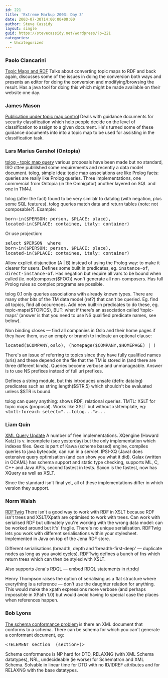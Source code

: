 ```yaml
---
id: 221
title: 'Extreme Markup 2003: Day 3'
date: 2003-07-30T14:00:00+00:00
author: Steve Cassidy
layout: single
guid: https://stevecassidy.net/wordpress/?p=221
categories:
  - Uncategorized
---
```

### Paolo Ciancarini

[Topic Maps and RDF](http://www.mulberrytech.com/Extreme/Proceedings/html/2003/Presutti01/EML2003Presutti01-toc.html) Talks about converting topic maps to RDF and back again, discusses some of the issues in doing the conversion both ways and presents an editor for doing the conversion and modifying/browsing the result. Has a java tool for doing this which might be made available on their website one day.

### James Mason

[Publication under topic map control](http://www.mulberrytech.com/Extreme/Proceedings/html/2003/Mason01/EML2003Mason01-toc.html) Deals with guidance documents for security classification which help people decide on the level of classification to assign to a given document. He's turned some of these guidance documents into into a topic map to be used for assisting in the classification task. 

### Lars Marius Garshol (Ontopia)

[tolog - topic map query](http://www.mulberrytech.com/Extreme/Proceedings/html/2003/Garshol01/EML2003Garshol01-toc.html) various proposals have been made but no standard, ISO cttee publilshed some requirements and recently a data model document. tolog, simple idea: topic map associations are like Prolog facts: queries are really like Prolog queries. Three implementations, one commercial from Ontopia (in the Omnigator) another layered on SQL and one in TM4J. 

tolog (after the fact) found to be very similalr to datalog (with negation, plus some SQL features). tolog queries match data and return tables (note: not composable?). Example:

<pre>born-in($PERSON: person, $PLACE: place),
located-in($PLACE: containee, italy: container) </pre>

Or use projection: 

<pre>select $PERSON  where 
born-in($PERSON: person, $PLACE: place),
located-in($PLACE: containee, italy: container) </pre>

Allow explicit disjunction (A | B) instead of using the Prolog way: to make it clearer for users. Defines some built in predicates, eg. <tt>instance-of</tt>, <tt>direct-instance-of</tt>. Has negation but require all vars to be bound when called (ie. not(composer($FOO)) won't generate all non-composers. Has full Prolog rules so complex programs are possible.

tolog 0.1 only queries associations with already known types. There are many other bits of the TM data model (ref?) that can't be queried. Eg. find all topics, find all occurences. Add new built-in predicates to do these, eg. topic-maps($TOPICS), BUT: what if there's an association called &#8216;topic-maps' (answer is that you need to use NS qualified predicate names, see below). 

Non binding closes &#8212; find all companies in Oslo and their home pages if they have them, use an empty or branch to indicate an optional clause:

<pre>located($COMPANY,oslo), (homepage($COMPANY,$HOMEPAGE) | )</pre>

There's an issue of referring to topics since they have fully qualified names (uris) and these depend on the file that the TM is stored in (and there are three different kinds). Queries become verbose and unmanageable. Answer is to use NS prefixes instead of full uri prefixes.

Defines a string module, but this introduces unsafe (defn: datalog) predicates such as string:length($STR,5) which shouldn't be evaluated unless $STR is bound. 

tolog can query anything: shows RDF, relational queries. TMTL: XSLT for topic maps (proposal). Works like XSLT but without xsl:template, eg: <tt><tmtl:foreach select="...tolog...">...</tt> 

### Liam Quin

[XML Query Update](http://www.mulberrytech.com/Extreme/Proceedings/html/2003/Quin01/EML2003Quin01-toc.html) A number of free implementations. XQengine (Howard Katz) is v. incomplete (see yesterday) but the only implementation which indexes files. Qexo is part of Kawa (scheme based) engine, compiles queries to java bytecode, can run in a servlet. IPSI-XQ (Java) does extensive query optimisation (and can show you what it did). Galax (written in OCAML) has schema support and static type checking, supports ML, C, C++ and Java APIs, second fastest in tests. Saxon is the fastest, now has XQuery as well as XSLT.

Since the standard isn't final yet, all of these implementations differ in which version they support. 

### Norm Walsh

[RDFTwig](http://www.mulberrytech.com/Extreme/Proceedings/html/2003/Walsh01/EML2003Walsh01-toc.html) There isn't a good way to work with RDF in XSLT because RDF isn't trees and XSLT/Xpath are optimised to work with trees. Can work with serialised RDF but ultimately you're working with the wrong data model: can be worked around but it's' fragile. There's no unique serialisation. RDFTwig lets you work with different serialisations within your stylesheet. Implemented in Java on top of the Jena RDF store. 

Different serialisations (breadth, depth and &#8216;breadth-first-deep' &#8212; duplicate nodes as long as you avoid cycles). RDFTwig defines a bunch of fns which return trees which can then be styled with XSLT.

Also supports Jena's RDQL &#8212; embed RDQL statements in <rt:rdql> 

Henry Thompson raises the option of serialising as a flat structure where everything is a reference &#8212; don't use the daughter relation for anything. This would make the xpath expressions more verbose (and perhaps impossible in XPath 1.0) but would avoid having to special case the places when references happen.

### Bob Lyons

[The schema conformance problem](http://www.mulberrytech.com/Extreme/Proceedings/html/2003/Lyons01/EML2003Lyons01-toc.html) is there an XML document that conforms to a schema. There can be schema for which you can't generate a conformant document, eg:

<pre>&lt;!ELEMENT section  (section+)&gt;   </pre>

Schema conformance is NP hard for DTD, RELAXNG (with XML Schema datatypes), NRL, undecideable (ie worse) for Schematron and XML Schema. Solvable in linear time for DTD with no ID/IDREF attributes and for RELAXNG with the base datatypes.
